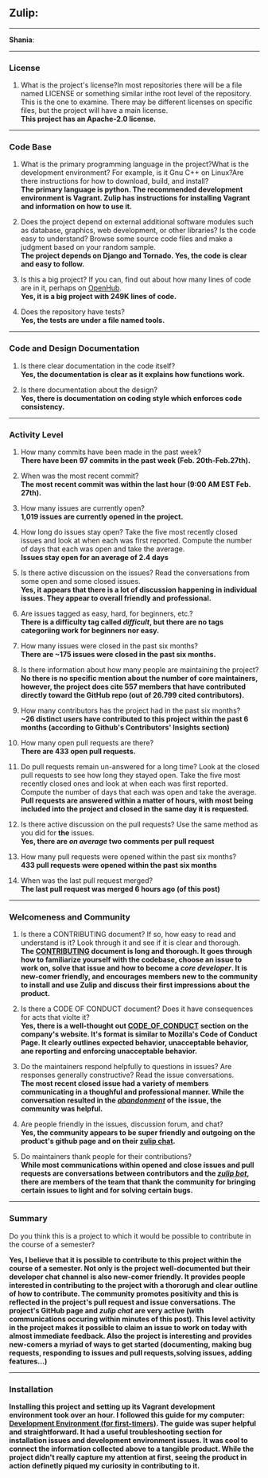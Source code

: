 ## **Zulip**:


---

**Shania**:


---


### License

1. What is the project's license?In most repositories there will be a file named LICENSE or something similar inthe root level of the repository. This is the one to examine. There may be different licenses on specific files, but the project will have a main license. <br>
    **This project has an Apache-2.0 license.**

---

### Code Base

1. What is the primary programming language in the project?What is the development environment? For example, is it Gnu C++ on Linux?Are there instructions for how to download, build, and install? <br>
    **The primary language is python. The recommended development environment is Vagrant. Zulip has instructions for installing Vagrant and information on how to use it.**

1. Does the project depend on external additional software modules such as database,  graphics, web development, or other libraries? Is the code easy to understand? Browse some source code files and make a judgment based on your random sample. <br> 
    **The project depends on Django and Tornado. Yes, the code is clear and easy to follow.** 

1. Is this a big project? If you can, find out about how many lines of code are in it, perhaps on [OpenHub](https://www.openhub.net/). <br>
    **Yes, it is a big project with 249K lines of code.**

1. Does the repository have tests? <br>
    **Yes, the tests are under a file named tools.** 

---


### Code and Design Documentation

1. Is there clear documentation in the code itself? <br>
    **Yes, the documentation is clear as it explains how functions work.**

1. Is there documentation about the design? <br>
    **Yes, there is documentation on coding style which enforces code consistency.**


---


### Activity Level

1. How many commits have been made in the past week? <br>
    **There have been 97 commits in the past week (Feb. 20th-Feb.27th).** 

1. When was the most recent commit? <br>
    **The most recent commit was within the last hour (9:00 AM EST Feb. 27th).**

1. How many issues are currently open? <br>
    **1,019 issues are currently opened in the project.**

1. How long do issues stay open? Take the five most recently closed issues and look at when each was first reported. Compute the number of days that each was open and take the average. <br>
    **Issues stay open for an average of 2.4 days**

1. Is there active discussion on the issues? Read the conversations from some open and some closed issues. <br>
    **Yes, it appears that there is a lot of discussion happening in individual issues. They appear to overall friendly and professional.**

1. Are issues tagged as easy, hard, for beginners, etc.? <br>
    **There is a difficulty tag called *difficult*, but there are no tags categoriing work for beginners nor easy.**

1. How many issues were closed in the past six months? <br>
    **There are ~175 issues were closed in the past six months.**

1. Is there information about how many people are maintaining the project? <br>
    **No there is no specific mention about the number of core maintainers, however, the project does cite 557 members that have contributed directly toward the GitHub repo (out of 26.799 cited contributors).**

1.  How many contributors has the project had in the past six months? <br>
    **~26 distinct users have contributed to this project within the past 6 months (according to Github's Contributors' Insights section)**

1. How many open pull requests are there? <br>
    **There are 433 open pull requests.**

1. Do pull requests remain un-answered for a long time? Look at the closed pull requests to see how long they stayed open. Take the five most recently closed ones and look at when each was first reported. Compute the number of days that each was open and take the average. <br>
    **Pull requests are answered within a matter of hours, with most being included into the project and closed in the same day it is requested.**

1. Is there active discussion on the pull requests? Use the same method as you did for **the** issues. <br>
    **Yes, there are *on average* two comments per pull request**

1. How many pull requests were opened within the past six months? <br>
    **433 pull requests were opened within the past six months**

1. When was the last  pull request  merged? <br>
    **The last pull request was merged 6 hours ago (of this post)**


---


### Welcomeness and Community

1. Is there a CONTRIBUTING document? If so, how easy to read and understand is it? Look through it and see if it is clear and thorough. <br>
    **The [CONTRIBUTING](https://zulip.readthedocs.io/en/latest/overview/contributing.html) document is long and thorough. It goes through how to familiarize yourself with the codebase, choose an issue to work on, solve that issue and how to become a *core developer*. It is new-comer friendly, and encourages members new to the community to install and use Zulip and discuss their first impressions about the product.**

1. Is there a CODE OF CONDUCT document? Does it have consequences for acts that violte it? <br>
    **Yes, there is a well-thought out [CODE_OF_CONDUCT](https://zulip.readthedocs.io/en/latest/code-of-conduct.html) section on the company's website. It's format is similar to Mozilla's Code of Conduct Page. It clearly outlines expected behavior, unacceptable behavior, ane reporting and enforcing unacceptable behavior.**

1. Do the maintainers respond helpfully to questions in issues? Are responses generally constructive? Read the issue conversations. <br>
    **The most recent closed issue had a variety of members communicating in a thoughful and professional manner. While the conversation resulted in the *[abandonment](https://github.com/zulip/zulip/issues/14049)* of the issue, the community was helpful.** 

1. Are people friendly in the issues, discussion forum, and chat? <br>
    **Yes, the community appears to be super friendly and outgoing on the product's github page and on their [zulip chat](https://chat.zulip.org/login/).**

1. Do maintainers thank people for their contributions? <br>
    **While most communications within opened and close issues and pull requests are conversations between contributors and the *[zulip bot](https://github.com/zulipbot)*, there are members of the team that thank the community for bringing certain issues to light and for solving certain bugs.**


---


### Summary
Do you think  this is a project to which it would be possible to contribute in the
course of a semester? 

**Yes, I believe that it is possible to contribute to this project within the course of a semester. Not only is the project well-documented but their developer chat channel is also new-comer friendly. It provides people interested in contributing to the project with a thororugh and clear outline of how to contribute. The community promotes positivity and this is reflected in the project's pull request and issue conversations. The project's GitHub page and *zulip chat* are very active (with communications occuring within minutes of this post). This level activity in the project makes it possible to claim an issue to work on today with almost immediate feedback. Also the project is interesting and provides new-comers a myriad of ways to get started (documenting, making bug requests, responding to issues and pull requests,solving issues, adding features...)**

--- 


### Installation

**Installing this project and setting up its Vagrant development environment took over an hour. I followed this guide for my computer: [Development Environment (for first-timers)](https://zulip.readthedocs.io/en/stable/development/setup-vagrant.html). The guide was super helpful and straightforward. It had a useful troubleshooting section for installation issues and development environment issues. It was cool to connect the information collected above to a tangible product. While the project didn't really capture my attention at first, seeing the product in action definetly piqued my curiosity in contributing to it.** 
